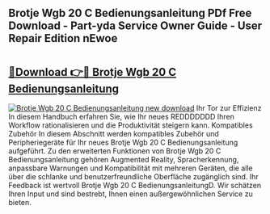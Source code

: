 ## Brotje Wgb 20 C Bedienungsanleitung PDf Free Download - Part-yda Service Owner Guide - User Repair Edition nEwoe

# <h2><a href="http://df1on4g.blite.top/?on=Brotje+Wgb+20+C+Bedienungsanleitung">🔗Download 👉🔴 Brotje Wgb 20 C Bedienungsanleitung</a></h2>

[![Brotje Wgb 20 C Bedienungsanleitung new download](https://i.imgur.com/lujVjoI.png)](http://df1on4g.blite.top/?on=Brotje+Wgb+20+C+Bedienungsanleitung)
Ihr Tor zur Effizienz In diesem Handbuch erfahren Sie, wie Ihr neues REDDDDDDD Ihren Workflow rationalisieren und die Produktivität steigern kann. Kompatibles Zubehör In diesem Abschnitt werden kompatibles Zubehör und Peripheriegeräte für Ihr neues Brotje Wgb 20 C Bedienungsanleitung aufgeführt. Zu den erweiterten Funktionen von Brotje Wgb 20 C Bedienungsanleitung gehören Augmented Reality, Spracherkennung, anpassbare Warnungen und Kompatibilität mit mehreren Geräten, die alle über die schlanke und benutzerfreundliche Oberfläche zugänglich sind. Ihr Feedback ist wertvoll Brotje Wgb 20 C BedienungsanleitungD. Wir schätzen Ihren Input und sind bestrebt, Ihnen einen außergewöhnlichen Service zu bieten.
